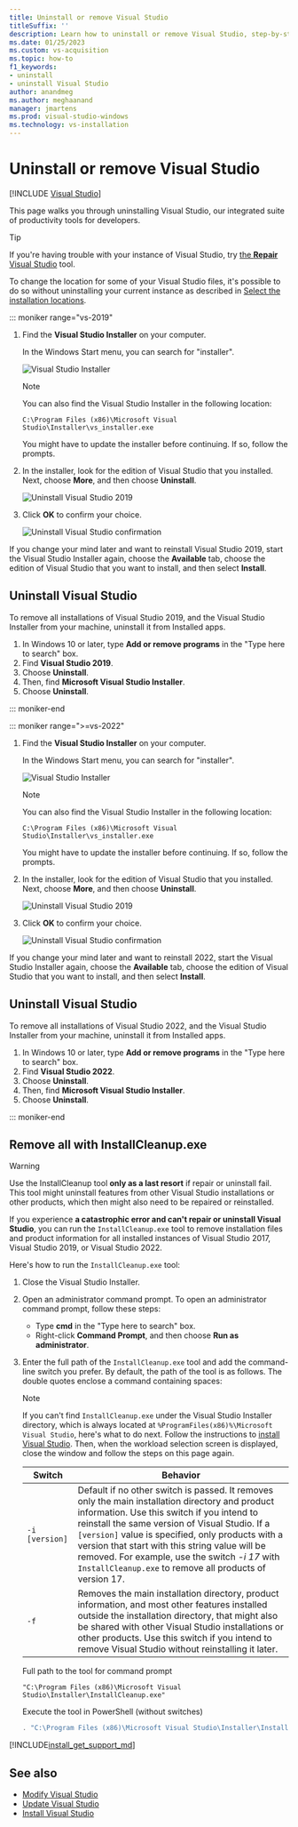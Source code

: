 ```yaml
---
title: Uninstall or remove Visual Studio
titleSuffix: ''
description: Learn how to uninstall or remove Visual Studio, step-by-step.
ms.date: 01/25/2023
ms.custom: vs-acquisition
ms.topic: how-to
f1_keywords:
- uninstall
- uninstall Visual Studio
author: anandmeg
ms.author: meghaanand
manager: jmartens
ms.prod: visual-studio-windows
ms.technology: vs-installation
---
```

# Uninstall or remove Visual Studio 

 [!INCLUDE [Visual Studio](~/includes/applies-to-version/vs-windows-only.md)]

This page walks you through uninstalling Visual Studio, our integrated suite of productivity tools for developers.

> [!TIP]
> If you're having trouble with your instance of Visual Studio, try [the **Repair**  Visual Studio](../install/repair-visual-studio.md) tool. 
>
> To change the location for some of your Visual Studio files, it's possible to do so without uninstalling your current instance as described in [Select the installation locations](../install/change-installation-locations.md).

::: moniker range="vs-2019"

1. Find the **Visual Studio Installer** on your computer.

     In the Windows Start menu, you can search for "installer".

     ![Visual Studio Installer](media/vs-2019/visual-studio-installer.png "Search for the Visual Studio Installer")

     > [!NOTE]
     > You can also find the Visual Studio Installer in the following location:
     >
     > `C:\Program Files (x86)\Microsoft Visual Studio\Installer\vs_installer.exe`

    You might have to update the installer before continuing. If so, follow the prompts.

1. In the installer, look for the edition of Visual Studio that you installed. Next, choose **More**, and then choose **Uninstall**.

     ![Uninstall Visual Studio 2019](media/vs-2019/vs-installer-uninstall.png "Uninstall Visual Studio 2019")

1. Click **OK** to confirm your choice.

     ![Uninstall Visual Studio confirmation](media/vs-2019/uninstall-visualstudio-confirm.png "Confirm that you want to uninstall Visual Studio 2019")

If you change your mind later and want to reinstall Visual Studio 2019, start the Visual Studio Installer again, choose the **Available** tab,  choose the edition of Visual Studio that you want to install, and then select **Install**.

## Uninstall Visual Studio

To remove all installations of Visual Studio 2019, and the Visual Studio Installer from your machine, uninstall it from Installed apps.

1. In Windows 10 or later, type **Add or remove programs** in the "Type here to search" box.
1. Find **Visual Studio 2019**.
1. Choose **Uninstall**.
1. Then, find **Microsoft Visual Studio Installer**.
1. Choose **Uninstall**.

::: moniker-end

::: moniker range=">=vs-2022"

1. Find the **Visual Studio Installer** on your computer.

     In the Windows Start menu, you can search for "installer".

     ![Visual Studio Installer](media/vs-2019/visual-studio-installer.png "Search for the Visual Studio Installer")

     > [!NOTE]
     > You can also find the Visual Studio Installer in the following location:
     >
     > `C:\Program Files (x86)\Microsoft Visual Studio\Installer\vs_installer.exe`

    You might have to update the installer before continuing. If so, follow the prompts.

1. In the installer, look for the edition of Visual Studio that you installed. Next, choose **More**, and then choose **Uninstall**.

     ![Uninstall Visual Studio 2019](media/vs-2022/vs-installer-uninstall.png "Uninstall Visual Studio 2019")

1. Click **OK** to confirm your choice.

     ![Uninstall Visual Studio confirmation](media/vs-2022/uninstall-visualstudio-confirm.png "Confirm that you want to uninstall Visual Studio 2019")

If you change your mind later and want to reinstall 2022, start the Visual Studio Installer again, choose the **Available** tab,  choose the edition of Visual Studio that you want to install, and then select **Install**.

## Uninstall Visual Studio

To remove all installations of Visual Studio 2022, and the Visual Studio Installer from your machine, uninstall it from Installed apps.

1. In Windows 10 or later, type **Add or remove programs** in the "Type here to search" box.
1. Find **Visual Studio 2022**.
1. Choose **Uninstall**.
1. Then, find **Microsoft Visual Studio Installer**.
1. Choose **Uninstall**.

::: moniker-end

<a name="remove"></a>

## Remove all with InstallCleanup.exe

> [!WARNING]
> Use the InstallCleanup tool **only as a last resort** if repair or uninstall fail. This tool might uninstall features from other Visual Studio installations or other products, which then might also need to be repaired or reinstalled.

If you experience **a catastrophic error and can't repair or uninstall Visual Studio**, you can run the `InstallCleanup.exe` tool to remove installation files and product information for all installed instances of Visual Studio 2017, Visual Studio 2019, or Visual Studio 2022.

Here's how to run the `InstallCleanup.exe` tool:

1. Close the Visual Studio Installer.
1. Open an administrator command prompt. To open an administrator command prompt, follow these steps:
   * Type **cmd** in the "Type here to search" box.
   * Right-click **Command Prompt**, and then choose **Run as administrator**.
1. Enter the full path of the `InstallCleanup.exe` tool and add the command-line switch you prefer. By default, the path of the tool is as follows. The double quotes enclose a command containing spaces:

   > [!NOTE]
   > If you can't find `InstallCleanup.exe` under the Visual Studio Installer directory, which is always located at `%ProgramFiles(x86)%\Microsoft Visual Studio`, here's what to do next. Follow the instructions to [install Visual Studio](install-visual-studio.md). Then, when the workload selection screen is displayed, close the window and follow the steps on this page again.

   | Switch | Behavior |
   |-----------------|--------------------|
   |  `-i [version]`   | Default if no other switch is passed. It removes only the main installation directory and product information. Use this switch if you intend to reinstall the same version of Visual Studio. If a `[version]` value is specified, only products with a version that start with this string value will be removed.    For example, use the switch *-i 17* with `InstallCleanup.exe` to remove all products of version 17. |
   |   `-f`           | Removes the main installation directory, product information, and most other features installed outside the installation directory, that might also be shared with other Visual Studio installations or other products. Use this switch if you intend to remove Visual Studio without reinstalling it later.|

   Full path to the tool for command prompt
   ```shell
   "C:\Program Files (x86)\Microsoft Visual Studio\Installer\InstallCleanup.exe"
   ```
   
   Execute the tool in PowerShell (without switches)
   ```powershell
   . "C:\Program Files (x86)\Microsoft Visual Studio\Installer\InstallCleanup.exe"
   ```

[!INCLUDE[install_get_support_md](includes/install_get_support_md.md)]

## See also

* [Modify Visual Studio](modify-visual-studio.md)
* [Update Visual Studio](update-visual-studio.md)
* [Install Visual Studio](install-visual-studio.md)
